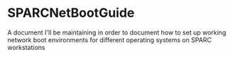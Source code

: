# SPARCNetBootGuide
A document I'll be maintaining in order to document how to set up working network boot environments for different operating systems on SPARC workstations
